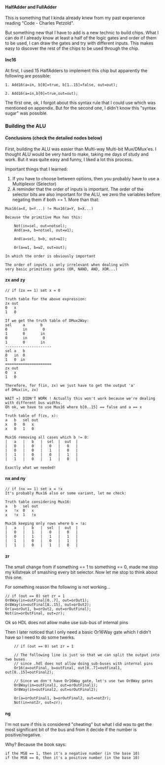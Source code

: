 #### HalfAdder and FullAdder
This is something that I kinda already knew from my past experience reading "Code - Charles Petzold".

But something new that I have to add is a new technic to build chips. What I can do if I already know
at least a half of the logic gates and order of them to be used, I can draw the gates and try with different
inputs. This makes easy to discover the rest of the chips to be used through the chip.

#### Inc16
At first, I used 15 HalfAdders to implement this chip but apparently the following are possible:

```
1. Add16(a=in, b[0]=true, b[1..15]=false, out=out);

2. Add16(a=in,b[0]=true,out=out);

```
The first one, ok, I forgot about this syntax rule that I could use which was mentioned on appendix. But for the second one,
I didn't know this "syntax sugar" was possible.

### Building the ALU

#### Conclusions (check the detailed nodes below)
First, building the ALU was easier than Multi-way Multi-bit Mux/DMux'es. I thought ALU would be very hard to make, taking me days of study and work. But it was quite easy and funny, I liked a lot this process.

Important things that I learned:
1. If you have to choose between options, then you probably have to use a Multiplexor (Selector)
2. A reminder that the order of inputs is important. The order of the selector bits are also important for the ALU, we zero the variables before negating them if both == 1. More than that: 
```
Mux16(a=X, b=Y...) != Mux16(a=Y, b=X...)

Because the primitive Mux has this:

    Not(in=sel, out=notsel);
    And(a=a, b=notsel, out=w1);

    And(a=sel, b=b, out=w2);

    Or(a=w1, b=w2, out=out);

In which the order is obviously important

The order of inputs is only irrelevant when dealing with
very basic primitives gates (OR, NAND, AND, XOR...) 
```

#### zx and zy
```
// if (zx == 1) set x = 0

Truth table for the above expression:
zx out
0   x
1   0

If we get the truth table of DMux2Way:
sel     a       b
0       in       0
1       0       in
0       in       0
1       0       in
---------------------
sel a   b
0   in  0
1   0  in
=====================
zx out
0   x
1   0

Therefore, for f(in, zx) we just have to get the output 'a'
of DMux(in, zx)

WAIT =) DIDN'T WORK ! Actually this won't work because we're dealing with different bus widths.
Oh ok, we have to use Mux16 where b[0..15] == false and a == x

Truth table of f(zx, x):
a   b   sel out
x   0   0   x
x   0   1   0

Mux16 removing all cases which b != 0:
|   a   |   b   |  sel  |  out  |
|   0   |   0   |   0   |   0   |
|   0   |   0   |   1   |   0   |
|   1   |   0   |   0   |   1   |
|   1   |   0   |   1   |   0   |

Exactly what we needed!
```

#### nx and ny
```
// if (nx == 1) set x = !x
It's probably Mux16 also or some variant, let me check:

Truth table considering Mux16:
a   b   sel out
x   !x  0   x
x   !x  1   !x

Mux16 keeping only rows where b = !a:
|   a   |   b   |  sel  |  out  |
|   0   |   1   |   0   |   0   |
|   0   |   1   |   1   |   1   |
|   1   |   0   |   0   |   1   |
|   1   |   0   |   1   |   0   |
```

#### zr
The small change from if something == 1 to something == 0, made me stop my killstreak
of smashing every bit selector. Now let me stop to think about this one.

For something reason the following is not working...
```
// if (out == 0) set zr = 1
Or8Way(in=outFinal[0..7], out=orOut1);
Or8Way(in=outFinal[8..15], out=orOut2);
Or(a=orOut1, b=orOut2, out=orOutFinal);
Not(in=orOutFinal, out=zr);
```
Ok so HDL does not allow make use sub-bus of internal pins

Then I later noticed that I only need a basic Or16Way gate which I didn't have so I need
to do some twerks.
```
    // if (out == 0) set zr = 1

    // The following line is just so that we can split the output into two buses
    // since .hdl does not allow doing sub-buses with internal pins
    Or16(a=outFinal, b=outFinal, out[0..7]=outFinal1, out[8..15]=outFinal2);

    // Since we don't have Or16Way gate, let's use two Or8Way gates
    Or8Way(in=outFinal1, out=orOutFinal1);
    Or8Way(in=outFinal2, out=orOutFinal2);

    Or(a=orOutFinal1, b=orOutFinal2, out=notZr);
    Not(in=notZr, out=zr);
```

#### ng

I'm not sure if this is considered "cheating" but what I did was to get the
most significant bit of the bus and from it decide if the number is positive/negative.

Why? Because the book says:
```
if the MSB == 1, then it's a negative number (in the base 10)
if the MSB == 0, then it's a positive number (in the base 10)
```
